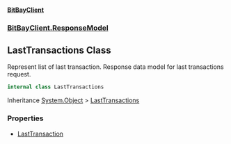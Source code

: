 #### [BitBayClient](./index.md 'index')
### [BitBayClient.ResponseModel](./BitBayClient-ResponseModel.md 'BitBayClient.ResponseModel')
## LastTransactions Class
Represent list of last transaction. Response data model for last transactions request.  
```csharp
internal class LastTransactions
```
Inheritance [System.Object](https://docs.microsoft.com/en-us/dotnet/api/System.Object 'System.Object') &gt; [LastTransactions](./BitBayClient-ResponseModel-LastTransactions.md 'BitBayClient.ResponseModel.LastTransactions')  
### Properties
- [LastTransaction](./BitBayClient-ResponseModel-LastTransactions-LastTransaction.md 'BitBayClient.ResponseModel.LastTransactions.LastTransaction')
